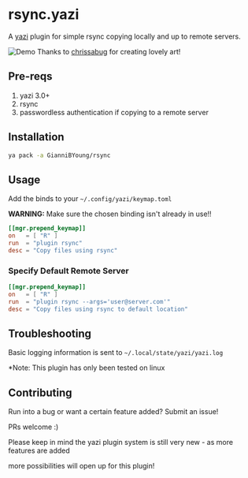 # rsync.yazi

A [yazi](https://yazi-rs.github.io/) plugin for simple rsync copying locally and up to remote servers.

![Demo](assets/demo.gif)
Thanks to [chrissabug](https://x.com/chrissabug) for creating lovely art!

## Pre-reqs

1. yazi 3.0+
2. rsync
3. passwordless authentication if copying to a remote server

## Installation

```sh
ya pack -a GianniBYoung/rsync
```

## Usage

Add the binds to your `~/.config/yazi/keymap.toml`

**WARNING:** Make sure the chosen binding isn't already in use!!

```toml
[[mgr.prepend_keymap]]
on   = [ "R" ]
run  = "plugin rsync"
desc = "Copy files using rsync"
```

### Specify Default Remote Server

```toml
[[mgr.prepend_keymap]]
on   = [ "R" ]
run  = "plugin rsync --args='user@server.com'"
desc = "Copy files using rsync to default location"
```

## Troubleshooting

Basic logging information is sent to `~/.local/state/yazi/yazi.log`

*Note: This plugin has only been tested on linux

## Contributing

Run into a bug or want a certain feature added? Submit an issue!

PRs welcome :)

Please keep in mind the yazi plugin system is still very new - as more features are added

more possibilities will open up for this plugin!
